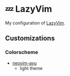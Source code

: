 # 💤 LazyVim

My configuration of [LazyVim](https://github.com/LazyVim/LazyVim).

## Customizations

### Colorscheme

- [neovim-ayu](https://github.com/Shatur/neovim-ayu)
  - light theme
